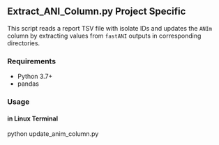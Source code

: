 ## Extract_ANI_Column.py  Project Specific 

This script reads a report TSV file with isolate IDs and updates the `ANIm` column by extracting values from `fastANI` outputs in corresponding directories.

### Requirements
- Python 3.7+
- pandas

### Usage

#### in Linux Terminal ######
python update_anim_column.py
